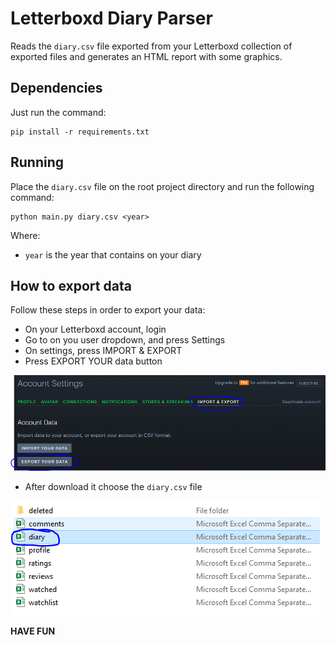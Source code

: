 # Letterboxd Diary Parser

Reads the `diary.csv` file exported from your Letterboxd collection of exported files and generates an HTML report with some graphics.

## Dependencies

Just run the command:

```shell
pip install -r requirements.txt
```

## Running

Place the `diary.csv` file on the root project directory and run the following command:

```shell
python main.py diary.csv <year>
```

Where:
 * `year` is the year that contains on your diary

## How to export data

Follow these steps in order to export your data:

 * On your Letterboxd account, login 
 * Go to on you user dropdown, and press Settings
 * On settings, press IMPORT & EXPORT
 * Press EXPORT YOUR data button

![Export Data](docs/letterboxd_export_data.PNG)

 * After download it choose the `diary.csv` file

![](docs/letterboxd_exported_files_diary.PNG)

**HAVE FUN**